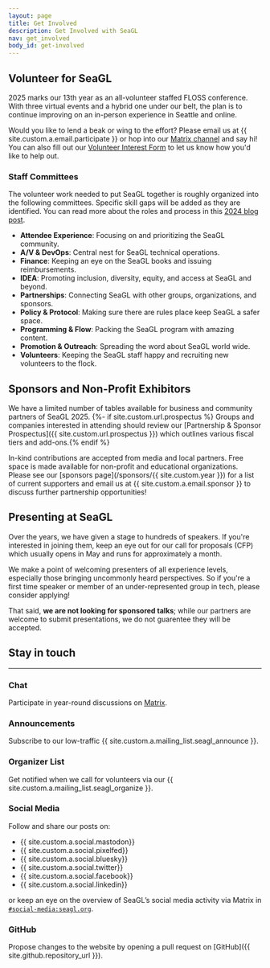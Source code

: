 ```yaml
---
layout: page
title: Get Involved
description: Get Involved with SeaGL
nav: get_involved
body_id: get-involved
---
```


<div class="row"><div class="col-md-8" markdown="1">

## Volunteer for SeaGL

2025 marks our 13th year as an all-volunteer staffed FLOSS conference.
With three virtual events and a hybrid one under our belt, the plan is to continue improving on an in-person experience in Seattle and online.

Would you like to lend a beak or wing to the effort?
Please email us at {{ site.custom.a.email.participate }} or hop into our [Matrix channel](https://matrix.to/#/#SeaGL:seagl.org "Link directly to SeaGL Matrix channel") and say hi!
You can also fill out our [Volunteer Interest Form](/volunteer) to let us know how you'd like to help out.

### Staff Committees

The volunteer work needed to put SeaGL together is roughly organized into the following committees.
Specific skill gaps will be added as they are identified.
You can read more about the roles and process in this [2024 blog post](/news/2024/03/19/call-for-volunteers).

- **Attendee Experience**: Focusing on and prioritizing the SeaGL community.
- **A/V & DevOps**: Central nest for SeaGL technical operations.
- **Finance**: Keeping an eye on the SeaGL books and issuing reimbursements.
- **IDEA**: Promoting inclusion, diversity, equity, and access at SeaGL and beyond.
- **Partnerships**: Connecting SeaGL with other groups, organizations, and sponsors.
- **Policy & Protocol**: Making sure there are rules place keep SeaGL a safer space.
- **Programming & Flow**: Packing the SeaGL program with amazing content.
- **Promotion & Outreach**: Spreading the word about SeaGL world wide.
- **Volunteers**: Keeping the SeaGL staff happy and recruiting new volunteers to the flock.

## Sponsors and Non-Profit Exhibitors

We have a limited number of tables available for business and community partners of SeaGL 2025.
{%- if site.custom.url.prospectus %} Groups and companies interested in attending should review our [Partnership & Sponsor Prospectus]({{ site.custom.url.prospectus }}) which outlines various fiscal tiers and add-ons.{% endif %}

In-kind contributions are accepted from media and local partners.
Free space is made available for non-profit and educational organizations.
Please see our [sponsors page](/sponsors/{{ site.custom.year }}) for a list of current supporters and email us at {{ site.custom.a.email.sponsor }} to discuss further partnership opportunities!

## Presenting at SeaGL

Over the years, we have given a stage to hundreds of speakers. If you're interested in joining them, keep an eye out for our call for proposals (CFP) which usually opens in May and runs for approximately a month.

We make a point of welcoming presenters of all experience levels, especially those bringing uncommonly heard perspectives. So if you're a first time speaker or member of an under-represented group in tech, please consider applying!

That said, **we are not looking for sponsored talks**; while our partners are welcome to submit presentations, we do not guarentee they will be accepted.

</div><div class="col-md-4" markdown="1">

## Stay in touch

---

### Chat

Participate in year-round discussions on [Matrix](/meet).

### Announcements

Subscribe to our low-traffic {{ site.custom.a.mailing_list.seagl_announce }}.

### Organizer List

Get notified when we call for volunteers via our {{ site.custom.a.mailing_list.seagl_organize }}.

### Social Media

Follow and share our posts on:

- {{ site.custom.a.social.mastodon}}
- {{ site.custom.a.social.pixelfed}}
- {{ site.custom.a.social.bluesky}}
- {{ site.custom.a.social.twitter}}
- {{ site.custom.a.social.facebook}}
- {{ site.custom.a.social.linkedin}}

or keep an eye on the overview of SeaGL’s social media activity via Matrix in [`#social-media:seagl.org`](https://matrix.to/#/#social-media:seagl.org).

### GitHub

Propose changes to the website by opening a pull request on [GitHub]({{ site.github.repository_url }}).

</div></div>

